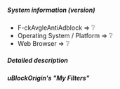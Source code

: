 <!--
This is a template helping you to create an issue which can be processed as quickly as possible.
-->

##### System information (version)
<!-- Example
- F-ckAvgleAntiAdblock => 0.11.26 
- Operating System / Platform => Windows 64 Bit
- Web Browser => Chrome
-->

- F-ckAvgleAntiAdblock => :grey_question:
- Operating System / Platform => :grey_question:
- Web Browser => :grey_question:

##### Detailed description

<!-- your description -->

##### uBlockOrigin's "My Filters"

<!-- your description -->
